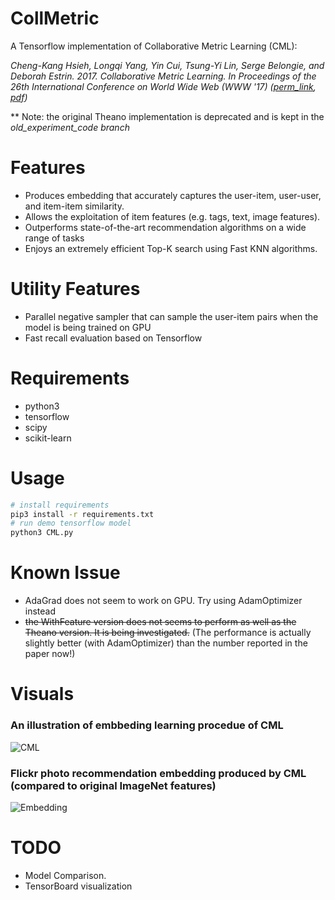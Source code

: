 # CollMetric

A Tensorflow implementation of Collaborative Metric Learning (CML): 

*Cheng-Kang Hsieh, Longqi Yang, Yin Cui, Tsung-Yi Lin, Serge Belongie, and Deborah Estrin. 2017. Collaborative Metric Learning. In Proceedings of the 26th International Conference on World Wide Web (WWW '17) ([perm_link](http://dl.acm.org/citation.cfm?id=3052639), [pdf](http://www.cs.cornell.edu/~ylongqi/paper/HsiehYCLBE17.pdf))*

** Note: the original Theano implementation is deprecated and is kept in the *old_experiment_code branch*
# Features
* Produces embedding that accurately captures the user-item, user-user, and item-item similarity. 
* Allows the exploitation of item features (e.g. tags, text, image features).
* Outperforms state-of-the-art recommendation algorithms on a wide range of tasks
* Enjoys an extremely efficient Top-K search using Fast KNN algorithms.

# Utility Features
* Parallel negative sampler that can sample the user-item pairs when the model is being trained on GPU
* Fast recall evaluation based on Tensorflow

# Requirements
 * python3
 * tensorflow
 * scipy
 * scikit-learn

# Usage
```bash
# install requirements
pip3 install -r requirements.txt
# run demo tensorflow model
python3 CML.py
```

# Known Issue
* AdaGrad does not seem to work on GPU. Try using AdamOptimizer instead
* ~~the WithFeature version does not seems to perform as well as the Theano version. It is being investigated.~~ (The performance is actually slightly better (with AdamOptimizer) than the number reported in the paper now!)

# Visuals
### An illustration of embbeding learning procedue of CML
![CML](http://portalparts.acm.org/3060000/3052639/core/fp0554.jpg)
### Flickr photo recommendation embedding produced by CML (compared to original ImageNet features)
![Embedding](https://github.com/changun/CollMetric/blob/master/imgs/embedding.png?raw=true)
# TODO
* Model Comparison.
* TensorBoard visualization
